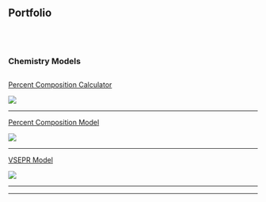 Portfolio
---
<br></br>

### Chemistry Models
## 


[Percent Composition Calculator](http://example.com)  

<img src="images/dummy_thumbnail.jpg?raw=true"/>

---
[Percent Composition Model](/pdf/sample_presentation.pdf)  

<img src="images/dummy_thumbnail.jpg?raw=true"/>

---
[VSEPR Model](http://example.com/)  

<img src="images/dummy_thumbnail.jpg?raw=true"/>



<!-- Another Group Name, same format as Chemistry Models, make sure to have a line in between and header 2 using "---" -->

---




---
